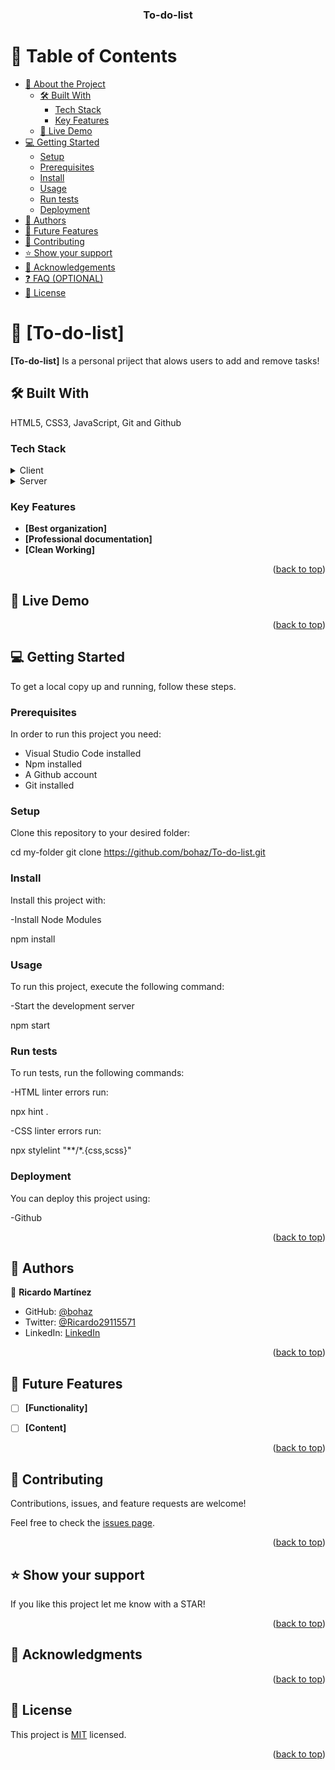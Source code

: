 <a name="readme-top"></a>


<div align="center">

  <h3><b>To-do-list</b></h3>

</div>


# 📗 Table of Contents

- [📖 About the Project](#about-project)
  - [🛠 Built With](#built-with)
    - [Tech Stack](#tech-stack)
    - [Key Features](#key-features)
  - [🚀 Live Demo](#live-demo)
- [💻 Getting Started](#getting-started)
  - [Setup](#setup)
  - [Prerequisites](#prerequisites)
  - [Install](#install)
  - [Usage](#usage)
  - [Run tests](#run-tests)
  - [Deployment](#deployment)
- [👥 Authors](#authors)
- [🔭 Future Features](#future-features)
- [🤝 Contributing](#contributing)
- [⭐️ Show your support](#support)
- [🙏 Acknowledgements](#acknowledgements)
- [❓ FAQ (OPTIONAL)](#faq)
- [📝 License](#license)


# 📖 [To-do-list] <a name="about-project"></a>


**[To-do-list]** Is a personal priject that alows users to add and remove tasks!

## 🛠 Built With <a name="built-with"></a>

HTML5, CSS3, JavaScript, Git and Github

### Tech Stack <a name="tech-stack"></a>


<details>
  <summary>Client</summary>
  <ul>
    <li><a href="https://lenguajehtml.com/html/">HTML5</a></li>
    <li><a href="https://lenguajecss.com/">CSS3</a></li>
  </ul>
</details>

<details>
  <summary>Server</summary>
  <ul>
    <li><a href="https://code.visualstudio.com/">Visual Studio Code</a></li>
  </ul>
</details>


### Key Features <a name="key-features"></a>


- **[Best organization]**
- **[Professional documentation]**
- **[Clean Working]**

<p align="right">(<a href="#readme-top">back to top</a>)</p>

## 🚀 Live Demo <a name="live-demo"></a>


<p align="right">(<a href="#readme-top">back to top</a>)</p>

## 💻 Getting Started <a name="getting-started"></a>


To get a local copy up and running, follow these steps.

### Prerequisites

In order to run this project you need:

- Visual Studio Code installed
- Npm installed
- A Github account
- Git installed

### Setup

Clone this repository to your desired folder:

cd my-folder
git clone https://github.com/bohaz/To-do-list.git

### Install


Install this project with:

-Install Node Modules

npm install

### Usage

To run this project, execute the following command:

-Start the development server

npm start

### Run tests

To run tests, run the following commands:

-HTML linter errors run:

npx hint .

-CSS linter errors run:

npx stylelint "**/*.{css,scss}"

### Deployment

You can deploy this project using:

-Github

<p align="right">(<a href="#readme-top">back to top</a>)</p>


## 👥 Authors <a name="authors"></a>


👤 **Ricardo Martínez**

- GitHub: [@bohaz](https://github.com/githubhandle)
- Twitter: [@Ricardo29115571](https://twitter.com/twitterhandle)
- LinkedIn: [LinkedIn](https://linkedin.com/in/linkedinhandle)


<p align="right">(<a href="#readme-top">back to top</a>)</p>


## 🔭 Future Features <a name="future-features"></a>


- [ ] **[Functionality]**
- [ ] **[Content]**


<p align="right">(<a href="#readme-top">back to top</a>)</p>


## 🤝 Contributing <a name="contributing"></a>

Contributions, issues, and feature requests are welcome!

Feel free to check the [issues page](../../issues/).

<p align="right">(<a href="#readme-top">back to top</a>)</p>


## ⭐️ Show your support <a name="support"></a>


If you like this project let me know with a STAR!

<p align="right">(<a href="#readme-top">back to top</a>)</p>


## 🙏 Acknowledgments <a name="acknowledgements"></a>


<p align="right">(<a href="#readme-top">back to top</a>)</p>


## 📝 License <a name="license"></a>

This project is [MIT](./LICENSE) licensed.


<p align="right">(<a href="#readme-top">back to top</a>)</p>